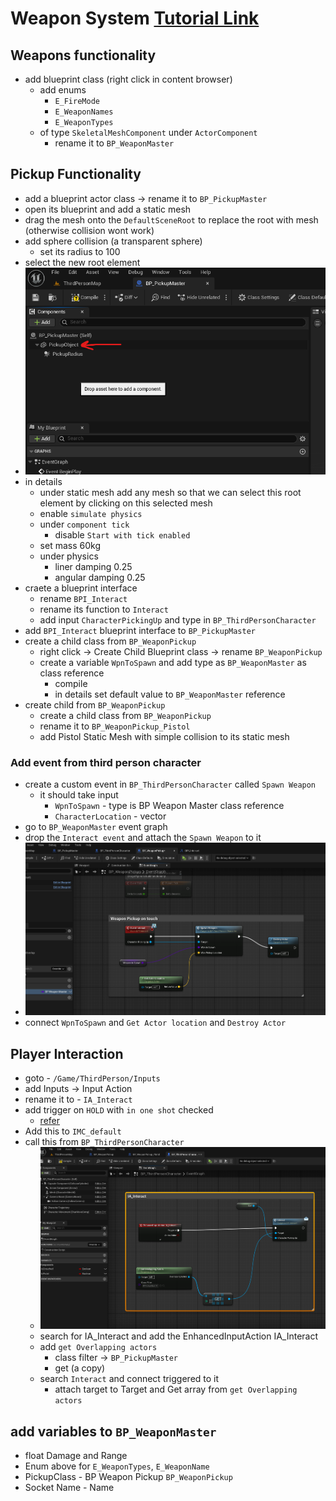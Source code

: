 # Weapon System [Tutorial Link](https://www.youtube.com/watch?v=vbvD0kuSCDs)

## Weapons functionality

- add blueprint class (right click in content browser)
  - add enums
    - `E_FireMode`
    - `E_WeaponNames`
    - `E_WeaponTypes`
  - of type `SkeletalMeshComponent` under `ActorComponent`
    - rename it to `BP_WeaponMaster`

## Pickup Functionality

- add a blueprint actor class -> rename it to `BP_PickupMaster`
- open its blueprint and add a static mesh
- drag the mesh onto the `DefaultSceneRoot` to replace the root with mesh (otherwise collision wont work)
- add sphere collision (a transparent sphere)
  - set its radius to 100
- select the new root element
- <img src="./images/set-properties-actor-weapon-game.png">
- in details
  - under static mesh add any mesh so that we can select this root element by clicking on this selected mesh
  - enable `simulate physics`
  - under `component tick`
    - disable `Start with tick enabled`
  - set mass 60kg
  - under physics
    - liner damping 0.25
    - angular damping 0.25
- craete a blueprint interface
  - rename `BPI_Interact`
  - rename its function to `Interact`
  - add input `CharacterPickingUp` and type in `BP_ThirdPersonCharacter`
- add `BPI_Interact` blueprint interface to `BP_PickupMaster`
- create a child class from `BP_WeaponPickup`
  - right click -> Create Child Blueprint class -> rename `BP_WeaponPickup`
  - create a variable `WpnToSpawn` and add type as `BP_WeaponMaster` as class reference
    - compile
    - in details set default value to `BP_WeaponMaster` reference
- create child from `BP_WeaponPickup`
  - create a child class from `BP_WeaponPickup`
  - rename it to `BP_WeaponPickup_Pistol`
  - add Pistol Static Mesh with simple collision to its static mesh

### Add event from third person character

- create a custom event in `BP_ThirdPersonCharacter` called `Spawn Weapon`
  - it should take input
    - `WpnToSpawn` - type is BP Weapon Master class reference
    - `CharacterLocation` - vector
- go to `BP_WeaponMaster` event graph
- drop the `Interact event` and attach the `Spawn Weapon` to it
- <img src="./images/combat-sys-weapon-master-tps-char-event.png">
- connect `WpnToSpawn` and `Get Actor location` and `Destroy Actor`

## Player Interaction

- goto - `/Game/ThirdPerson/Inputs`
- add Inputs -> Input Action
- rename it to - `IA_Interact`
- add trigger on `HOLD` with `in one shot` checked
  - [refer](./player.md#trigger)
- Add this to `IMC_default`
- call this from `BP_ThirdPersonCharacter`
  - <img src="./images/IA-Interact-tps-character.png">
  - search for IA_Interact and add the EnhancedInputAction IA_Interact
  - add `get Overlapping actors`
    - class filter -> `BP_PickupMaster`
    - get (a copy)
  - search `Interact` and connect triggered to it
    - attach target to Target and Get array from `get Overlapping actors`

## add variables to `BP_WeaponMaster`

- float Damage and Range
- Enum above for `E_WeaponTypes`, `E_WeaponName`
- PickupClass - BP Weapon Pickup `BP_WeaponPickup`
- Socket Name - Name
